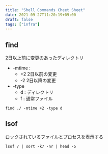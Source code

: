 ```yaml
---
title: "Shell Commands Cheet Sheet"
date: 2021-09-27T11:20:19+09:00
draft: false
tags: ["infra"]
---
```


## find

2日以上前に変更のあったディレクトリ
- -mtime :
  - +2 2日以前の変更
  - -2 2日以降の変更
- -type
  - d : ディレクトリ
  - f : 通常ファイル

```shell
find ./ -mtime +2 -type d
```

## lsof

ロックされているファイルとプロセスを表示する

```shell
lsof / | sort -k7 -nr | head -5
```
